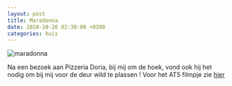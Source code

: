 ```yaml
---
layout: post
title: Maradonna
date: 2020-10-26 02:30:00 +0200
categories: huis
---
```


![maradonna](https://prisse.net/maradonna.png)  

Na een bezoek aan Pizzeria Doria, bij mij om de hoek, vond ook hij het nodig om bij mij voor de deur wild te plassen !
Voor het AT5 filmpje zie [hier](https://www.at5.nl/artikelen/205855/diego-maradona-in-amsterdam-een-uitbundig-persoon)
